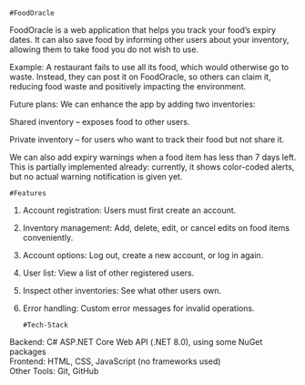     #FoodOracle
FoodOracle is a web application that helps you track your food’s expiry dates. It can also save food by informing other users about your inventory, allowing them to take food you do not wish to use.

Example: A restaurant fails to use all its food, which would otherwise go to waste. Instead, they can post it on FoodOracle, so others can claim it, reducing food waste and positively impacting the environment.

Future plans: We can enhance the app by adding two inventories:

Shared inventory – exposes food to other users.

Private inventory – for users who want to track their food but not share it.

We can also add expiry warnings when a food item has less than 7 days left. This is partially implemented already: currently, it shows color-coded alerts, but no actual warning notification is given yet.

    #Features
1. Account registration: Users must first create an account.  
2. Inventory management: Add, delete, edit, or cancel edits on food items conveniently.  
3. Account options: Log out, create a new account, or log in again.  
4. User list: View a list of other registered users.  
5. Inspect other inventories: See what other users own.  
6. Error handling: Custom error messages for invalid operations.

       #Tech-Stack
Backend: C# ASP.NET Core Web API (.NET 8.0), using some NuGet packages  
Frontend: HTML, CSS, JavaScript (no frameworks used)  
Other Tools: Git, GitHub
